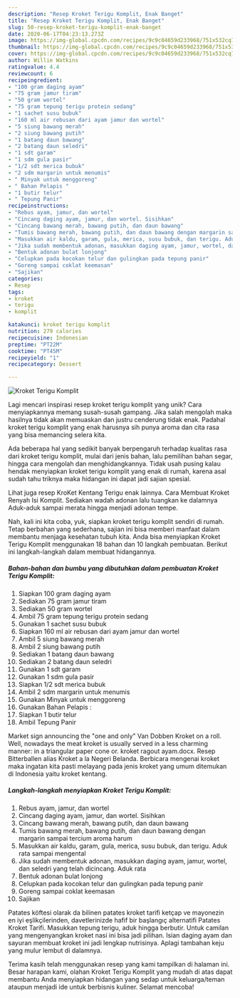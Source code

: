 ```yaml
---
description: "Resep Kroket Terigu Komplit, Enak Banget"
title: "Resep Kroket Terigu Komplit, Enak Banget"
slug: 50-resep-kroket-terigu-komplit-enak-banget
date: 2020-06-17T04:23:13.273Z
image: https://img-global.cpcdn.com/recipes/9c9c04659d233968/751x532cq70/kroket-terigu-komplit-foto-resep-utama.jpg
thumbnail: https://img-global.cpcdn.com/recipes/9c9c04659d233968/751x532cq70/kroket-terigu-komplit-foto-resep-utama.jpg
cover: https://img-global.cpcdn.com/recipes/9c9c04659d233968/751x532cq70/kroket-terigu-komplit-foto-resep-utama.jpg
author: Willie Watkins
ratingvalue: 4.4
reviewcount: 6
recipeingredient:
- "100 gram daging ayam"
- "75 gram jamur tiram"
- "50 gram wortel"
- "75 gram tepung terigu protein sedang"
- "1 sachet susu bubuk"
- "160 ml air rebusan dari ayam jamur dan wortel"
- "5 siung bawang merah"
- "2 siung bawang putih"
- "1 batang daun bawang"
- "2 batang daun seledri"
- "1 sdt garam"
- "1 sdm gula pasir"
- "1/2 sdt merica bubuk"
- "2 sdm margarin untuk menumis"
- " Minyak untuk menggoreng"
- " Bahan Pelapis "
- "1 butir telur"
- " Tepung Panir"
recipeinstructions:
- "Rebus ayam, jamur, dan wortel"
- "Cincang daging ayam, jamur, dan wortel. Sisihkan"
- "Cincang bawang merah, bawang putih, dan daun bawang"
- "Tumis bawang merah, bawang putih, dan daun bawang dengan margarin sampai tercium aroma harum"
- "Masukkan air kaldu, garam, gula, merica, susu bubuk, dan terigu. Aduk rata sampai mengental"
- "Jika sudah membentuk adonan, masukkan daging ayam, jamur, wortel, dan seledri yang telah dicincang. Aduk rata"
- "Bentuk adonan bulat lonjong"
- "Celupkan pada kocokan telur dan gulingkan pada tepung panir"
- "Goreng sampai coklat keemasan"
- "Sajikan"
categories:
- Resep
tags:
- kroket
- terigu
- komplit

katakunci: kroket terigu komplit 
nutrition: 279 calories
recipecuisine: Indonesian
preptime: "PT22M"
cooktime: "PT45M"
recipeyield: "1"
recipecategory: Dessert

---
```



![Kroket Terigu Komplit](https://img-global.cpcdn.com/recipes/9c9c04659d233968/751x532cq70/kroket-terigu-komplit-foto-resep-utama.jpg)

Lagi mencari inspirasi resep kroket terigu komplit yang unik? Cara menyiapkannya memang susah-susah gampang. Jika salah mengolah maka hasilnya tidak akan memuaskan dan justru cenderung tidak enak. Padahal kroket terigu komplit yang enak harusnya sih punya aroma dan cita rasa yang bisa memancing selera kita.

Ada beberapa hal yang sedikit banyak berpengaruh terhadap kualitas rasa dari kroket terigu komplit, mulai dari jenis bahan, lalu pemilihan bahan segar, hingga cara mengolah dan menghidangkannya. Tidak usah pusing kalau hendak menyiapkan kroket terigu komplit yang enak di rumah, karena asal sudah tahu triknya maka hidangan ini dapat jadi sajian spesial.

Lihat juga resep KroKet Kentang Terigu enak lainnya. Cara Membuat Kroket Renyah Isi Komplit. Sediakan wadah adonan lalu tuangkan ke dalamnya Aduk-aduk sampai merata hingga menjadi adonan tempe.


Nah, kali ini kita coba, yuk, siapkan kroket terigu komplit sendiri di rumah. Tetap berbahan yang sederhana, sajian ini bisa memberi manfaat dalam membantu menjaga kesehatan tubuh kita. Anda bisa menyiapkan Kroket Terigu Komplit menggunakan 18 bahan dan 10 langkah pembuatan. Berikut ini langkah-langkah dalam membuat hidangannya.

<!--inarticleads1-->

##### Bahan-bahan dan bumbu yang dibutuhkan dalam pembuatan Kroket Terigu Komplit:

1. Siapkan 100 gram daging ayam
1. Sediakan 75 gram jamur tiram
1. Sediakan 50 gram wortel
1. Ambil 75 gram tepung terigu protein sedang
1. Gunakan 1 sachet susu bubuk
1. Siapkan 160 ml air rebusan dari ayam jamur dan wortel
1. Ambil 5 siung bawang merah
1. Ambil 2 siung bawang putih
1. Sediakan 1 batang daun bawang
1. Sediakan 2 batang daun seledri
1. Gunakan 1 sdt garam
1. Gunakan 1 sdm gula pasir
1. Siapkan 1/2 sdt merica bubuk
1. Ambil 2 sdm margarin untuk menumis
1. Gunakan  Minyak untuk menggoreng
1. Gunakan  Bahan Pelapis :
1. Siapkan 1 butir telur
1. Ambil  Tepung Panir


Market sign announcing the &#34;one and only&#34; Van Dobben Kroket on a roll. Well, nowadays the meat kroket is usually served in a less charming manner: in a triangular paper cone or. kroket ragout ayam.docx. Resep Bitterballen alias Kroket a la Negeri Belanda. Berbicara mengenai kroket maka ingatan kita pasti melayang pada jenis kroket yang umum ditemukan di Indonesia yaitu kroket kentang. 

<!--inarticleads2-->

##### Langkah-langkah menyiapkan Kroket Terigu Komplit:

1. Rebus ayam, jamur, dan wortel
1. Cincang daging ayam, jamur, dan wortel. Sisihkan
1. Cincang bawang merah, bawang putih, dan daun bawang
1. Tumis bawang merah, bawang putih, dan daun bawang dengan margarin sampai tercium aroma harum
1. Masukkan air kaldu, garam, gula, merica, susu bubuk, dan terigu. Aduk rata sampai mengental
1. Jika sudah membentuk adonan, masukkan daging ayam, jamur, wortel, dan seledri yang telah dicincang. Aduk rata
1. Bentuk adonan bulat lonjong
1. Celupkan pada kocokan telur dan gulingkan pada tepung panir
1. Goreng sampai coklat keemasan
1. Sajikan


Patates köftesi olarak da bilinen patates kroket tarifi ketçap ve mayonezin en iyi eşlikçilerinden, davetlerinizde hafif bir başlangıç alternatifi Patates Kroket Tarifi. Masukkan tepung terigu, aduk hingga berbutir. Untuk camilan yang mengenyangkan kroket nasi ini bisa jadi pilihan. Isian daging ayam dan sayuran membuat kroket ini jadi lengkap nutrisinya. Aplagi tambahan keju yang mulur lembut di dalamnya. 

Terima kasih telah menggunakan resep yang kami tampilkan di halaman ini. Besar harapan kami, olahan Kroket Terigu Komplit yang mudah di atas dapat membantu Anda menyiapkan hidangan yang sedap untuk keluarga/teman ataupun menjadi ide untuk berbisnis kuliner. Selamat mencoba!
